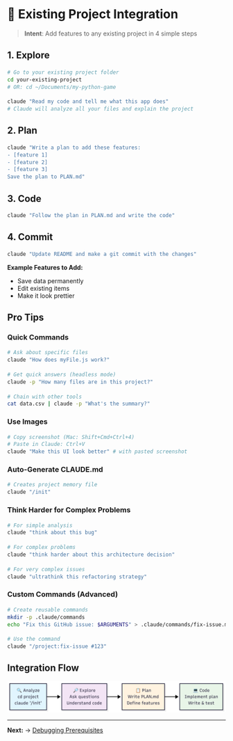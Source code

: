 # 🔄 Existing Project Integration

> **Intent**: Add features to any existing project in 4 simple steps

## 1. Explore
```bash
# Go to your existing project folder
cd your-existing-project
# OR: cd ~/Documents/my-python-game

claude "Read my code and tell me what this app does"
# Claude will analyze all your files and explain the project
```

## 2. Plan  
```bash
claude "Write a plan to add these features:
- [feature 1]
- [feature 2] 
- [feature 3]
Save the plan to PLAN.md"
```

## 3. Code
```bash
claude "Follow the plan in PLAN.md and write the code"
```

## 4. Commit
```bash
claude "Update README and make a git commit with the changes"
```

**Example Features to Add:**
- Save data permanently
- Edit existing items  
- Make it look prettier

## Pro Tips

### Quick Commands
```bash
# Ask about specific files
claude "How does myFile.js work?"

# Get quick answers (headless mode)
claude -p "How many files are in this project?"

# Chain with other tools
cat data.csv | claude -p "What's the summary?"
```

### Use Images
```bash
# Copy screenshot (Mac: Shift+Cmd+Ctrl+4)
# Paste in Claude: Ctrl+V
claude "Make this UI look better" # with pasted screenshot
```

### Auto-Generate CLAUDE.md
```bash
# Creates project memory file
claude "/init"
```

### Think Harder for Complex Problems
```bash
# For simple analysis
claude "think about this bug"

# For complex problems  
claude "think harder about this architecture decision"

# For very complex issues
claude "ultrathink this refactoring strategy"
```

### Custom Commands (Advanced)
```bash
# Create reusable commands
mkdir -p .claude/commands
echo "Fix this GitHub issue: $ARGUMENTS" > .claude/commands/fix-issue.md

# Use the command
claude "/project:fix-issue #123"
```

## Integration Flow

![Claude Code Integration Flow](2-claude_existing_proj.png)

---

**Next:** → [Debugging Prerequisites](../05-debugging/0-prerequisites.md)
